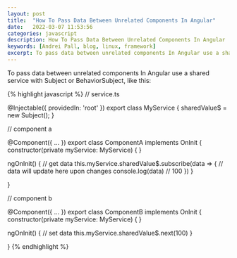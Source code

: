 ```yaml
---
layout: post
title:  "How To Pass Data Between Unrelated Components In Angular"
date:   2022-03-07 11:53:56
categories: javascript
description: How To Pass Data Between Unrelated Components In Angular
keywords: [Andrei Pall, blog, linux, framework]
excerpt: To pass data between unrelated components In Angular use a shared service with Subject or BehaviorSubject, like this:
---
```

<p>To pass data between unrelated components In Angular use a shared service with Subject or BehaviorSubject, like this:</p>
{% highlight javascript %}
// service.ts

@Injectable({
 providedIn: 'root'
})
export class MyService {
 sharedValue$ = new Subject();
}

// component a

@Component({
 ...
})
export class ComponentA implements OnInit {
constructor(private myService: MyService) {
}

ngOnInit() {
 // get data
 this.myService.sharedValue$.subscribe(data => {
  // data will update here upon changes
  console.log(data) // 100
 })
}


}

// component b

@Component({
 ...
})
export class ComponentB implements OnInit {
constructor(private myService: MyService) {
}

ngOnInit() {
 // set data
 this.myService.sharedValue$.next(100)
}


}
{% endhighlight %}
